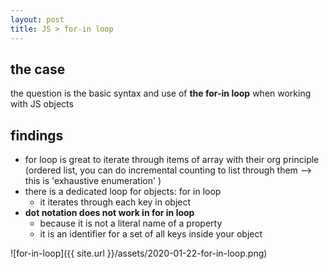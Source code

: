 ```yaml
---
layout: post
title: JS > for-in loop
---
```

## the case	
the question is the basic syntax and use of **the for-in loop** when working with JS objects

## findings
* for loop is great to iterate through items of array with their org principle (ordered list, you can do incremental counting to list through them --> this is 'exhaustive enumeration' )
* there is a dedicated loop for objects: for in loop
	* it iterates through each key in object
* **dot notation does not work in for in loop**
	* because it is not a literal name of a property
	* it is an identifier for a set of all keys inside your object

![for-in-loop]({{ site.url }}/assets/2020-01-22-for-in-loop.png)